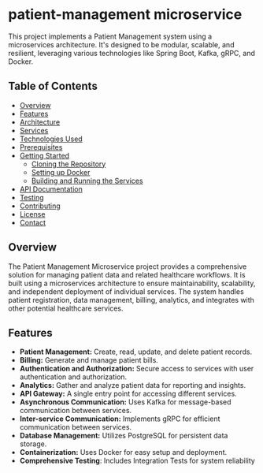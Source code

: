 # patient-management microservice

This project implements a Patient Management system using a microservices architecture. It's designed to be modular, scalable, and resilient, leveraging various technologies like Spring Boot, Kafka, gRPC, and Docker.

## Table of Contents
* [Overview](#overview)
* [Features](#features)
* [Architecture](#architecture)
* [Services](#services)
* [Technologies Used](#technologies-used)
* [Prerequisites](#prerequisites)
* [Getting Started](#getting-started)
    * [Cloning the Repository](#cloning-the-repository)
    * [Setting up Docker](#setting-up-docker)
    * [Building and Running the Services](#building-and-running-the-services)
* [API Documentation](#api-documentation)
* [Testing](#testing)
* [Contributing](#contributing)
* [License](#license)
* [Contact](#contact)

## Overview
The Patient Management Microservice project provides a comprehensive solution for managing patient data and related healthcare workflows. It is built using a microservices architecture to ensure maintainability, scalability, and independent deployment of individual services.  The system handles patient registration, data management, billing, analytics, and integrates with other potential healthcare services.

## Features

* **Patient Management:** Create, read, update, and delete patient records.
* **Billing:** Generate and manage patient bills.
* **Authentication and Authorization:** Secure access to services with user authentication and authorization.
* **Analytics:** Gather and analyze patient data for reporting and insights.
* **API Gateway:** A single entry point for accessing different services.
* **Asynchronous Communication:** Uses Kafka for message-based communication between services.
* **Inter-service Communication:** Implements gRPC for efficient communication between services.
* **Database Management:** Utilizes PostgreSQL for persistent data storage.
* **Containerization:** Uses Docker for easy setup and deployment.
* **Comprehensive Testing**: Includes Integration Tests for system reliability

